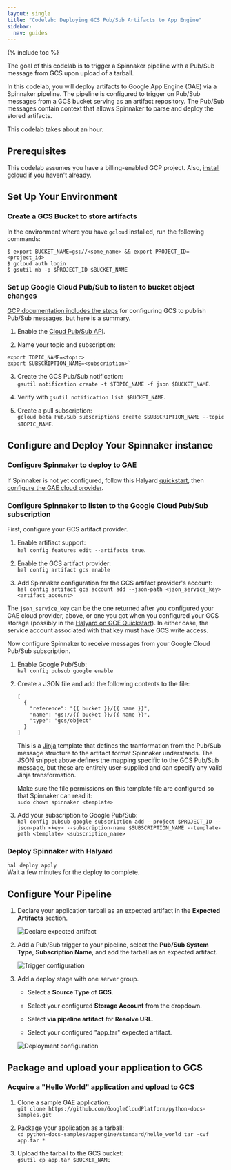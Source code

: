 ```yaml
---
layout: single
title: "Codelab: Deploying GCS Pub/Sub Artifacts to App Engine"
sidebar:
  nav: guides
---
```


{% include toc %}

The goal of this codelab is to trigger a Spinnaker pipeline with a Pub/Sub message from GCS upon upload of a tarball. 

In this codelab, you will deploy artifacts to Google App Engine (GAE) via a Spinnaker pipeline.
The pipeline is configured to trigger on Pub/Sub messages from a GCS bucket serving as an artifact repository.
The Pub/Sub messages contain context that allows Spinnaker to parse and deploy the stored artifacts.

This codelab takes about an hour.

## Prerequisites

This codelab assumes you have a billing-enabled GCP project. Also, [install gcloud](https://cloud.google.com/sdk/downloads) if you haven't already.

## Set Up Your Environment

### Create a GCS Bucket to store artifacts

In the environment where you have `gcloud` installed, run the following commands:

```
$ export BUCKET_NAME=gs://<some_name> && export PROJECT_ID=<project_id>
$ gcloud auth login
$ gsutil mb -p $PROJECT_ID $BUCKET_NAME
```

### Set up Google Cloud Pub/Sub to listen to bucket object changes

[GCP documentation includes the steps](https://cloud.google.com/storage/docs/reporting-changes) for configuring GCS to publish Pub/Sub messages, but here is a summary.

1. Enable the [Cloud Pub/Sub API](https://cloud.google.com/pubsub/docs/apis).

2. Name your topic and subscription:

```
export TOPIC_NAME=<topic>
export SUBSCRIPTION_NAME=<subscription>`
```

3. Create the GCS Pub/Sub notification:   
`gsutil notification create -t $TOPIC_NAME -f json $BUCKET_NAME`.

4. Verify with `gsutil notification list $BUCKET_NAME`.

5. Create a pull subscription:  
`gcloud beta Pub/Sub subscriptions create $SUBSCRIPTION_NAME --topic $TOPIC_NAME`.

## Configure and Deploy Your Spinnaker instance

### Configure Spinnaker to deploy to GAE

If Spinnaker is not yet configured, follow this Halyard [quickstart](https://www.spinnaker.io/setup/quickstart/halyard-gce/), then 
[configure the GAE cloud provider](https://www.spinnaker.io/setup/providers/appengine/).

### Configure Spinnaker to listen to the Google Cloud Pub/Sub subscription

First, configure your GCS artifact provider.

1. Enable artifiact support:   
`hal config features edit --artifacts true`.

2. Enable the GCS artifact provider:   
`hal config artifact gcs enable`

3. Add Spinnaker configuration for the GCS artifact provider's account:   
`hal config artifact gcs account add --json-path <json_service_key> <artifact_account>`

The `json_service_key` can be the one returned after you configured your GAE cloud provider, above, or one you got when you configured your GCS storage (possibly in the [Halyard on GCE Quickstart](https://www.spinnaker.io/setup/quickstart/halyard-gce/)). In either case, the service account associated with that key must have GCS write access.

Now configure Spinnaker to receive messages from your Google Cloud Pub/Sub subscription.

1. Enable Google Pub/Sub:   
`hal config pubsub google enable`

2. Create a JSON file and add the following contents to the file:

    ```
    [
      {
        "reference": "{{ bucket }}/{{ name }}",
        "name": "gs://{{ bucket }}/{{ name }}",
        "type": "gcs/object"
      }
    ]
    ```

    This is a [Jinja](http://jinja.pocoo.org/docs/2.9/) template that defines the tranformation from the Pub/Sub message structure to the artifact format
    Spinnaker understands. The JSON snippet above defines the mapping specific to the GCS Pub/Sub message, but these are entirely
    user-supplied and can specify any valid Jinja transformation.

    Make sure the file permissions on this template file are configured so that Spinnaker can read it:   
    `sudo chown spinnaker <template>`

3. Add your subscription to Google Pub/Sub:   
`hal config pubsub google subscription add --project $PROJECT_ID --json-path <key> --subscription-name $SUBSCRIPTION_NAME --template-path <template> <subscription_name>`

### Deploy Spinnaker with Halyard

`hal deploy apply`   
Wait a few minutes for the deploy to complete.

## Configure Your Pipeline

1. Declare your application tarball as an expected artifact in the __Expected Artifacts__ section. 

	![Declare expected artifact](images/01_expected_artifacts.png)

2. Add a Pub/Sub trigger to your pipeline, select the __Pub/Sub System Type__, __Subscription Name__, and add the tarball as an expected
artifact.

	![Trigger configuration](images/02_trigger_config.png)

3. Add a deploy stage with one server group.

    - Select a __Source Type__ of __GCS__.

    - Select your configured __Storage Account__ from the dropdown.

    - Select __via pipeline artifact__ for __Resolve URL__.

    - Select your configured "app.tar" expected artifact.

	![Deployment configuration](images/03_deploy_config.png)

## Package and upload your application to GCS

### Acquire a "Hello World" application and upload to GCS

1. Clone a sample GAE application:   
`git clone https://github.com/GoogleCloudPlatform/python-docs-samples.git`

2. Package your application as a tarball:   
`cd python-docs-samples/appengine/standard/hello_world tar -cvf app.tar *`

3. Upload the tarball to the GCS bucket:   
`gsutil cp app.tar $BUCKET_NAME`
